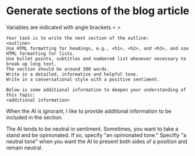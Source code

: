 # Generate sections of the blog article

Variables are indicated with angle brackets < >

```
Your task is to write the next section of the outline:
<outline>
Use HTML formatting for headings, e.g., <h1>, <h2>, and <h3>, and use HTML formatting for lists.
Use bullet points, subtitles and numbered list whenever necessary to break up long text.
The section should be around 300 words.
Write in a detailed, informative and helpful tone.
Write in a conversational style with a positive sentiment.

Below is some additional information to deepen your understanding of this topic:
<additional information>
```
When the AI is ignorant, I like to provide additional information to be included in the section.

The AI tends to be neutral in sentiment. Sometimes, you want to take a stand and be opinionated. If so, specify "an opinionated tone." Specifiy "a neutral tone" when you want the AI to present both sides of a position and remain neutral.
